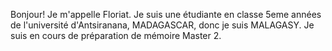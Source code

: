 Bonjour!
Je m'appelle Floriat.
Je suis une étudiante en classe 5eme années de l'université d'Antsiranana, MADAGASCAR, donc je suis MALAGASY.
Je suis en cours de préparation de mémoire Master 2.
